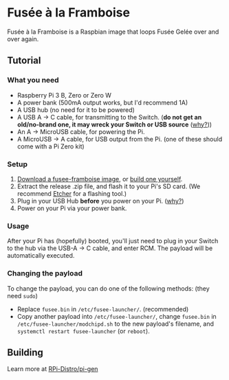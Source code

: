 # Fusée à la Framboise

Fusée à la Framboise is a Raspbian image that loops Fusée Gelée over and over again.

## Tutorial

### What you need

 * Raspberry Pi 3 B, Zero or Zero W
 * A power bank (500mA output works, but I'd recommend 1A)
 * A USB hub (no need for it to be powered)
 * A USB A -> C cable, for transmitting to the Switch. (**do not get an old/no-brand one, it may wreck your Switch or USB source** ([why?](https://pastebin.com/80QXsefE)))
 * An A -> MicroUSB cable, for powering the Pi.
 * A MicroUSB -> A cable, for USB output from the Pi. (one of these should come with a Pi Zero kit)

### Setup

 1. [Download a fusee-framboise image](https://github.com/kbeflo/fusee-framboise/releases), or [build one yourself](#building).
 2. Extract the release .zip file, and flash it to your Pi's SD card. (We recommend [Etcher](https://etcher.io) for a flashing tool.)
 3. Plug in your USB Hub **before** you power on your Pi. ([why?](https://www.raspberrypi.org/forums/viewtopic.php?t=23205#p217196))
 4. Power on your Pi via your power bank.

### Usage

After your Pi has (hopefully) booted, you'll just need to plug in your Switch to the hub via the USB-A -> C cable, and enter RCM. The payload will be automatically executed.

### Changing the payload

To change the payload, you can do one of the following methods: (they need `sudo`)
 * Replace `fusee.bin` in `/etc/fusee-launcher/`. (recommended)
 * Copy another payload into `/etc/fusee-launcher/`, change `fusee.bin` in `/etc/fusee-launcher/modchipd.sh` to the new payload's filename, and `systemctl restart fusee-launcher` (or `reboot`).

## Building  

Learn more at [RPi-Distro/pi-gen](https://github.com/RPi-Distro/pi-gen)
